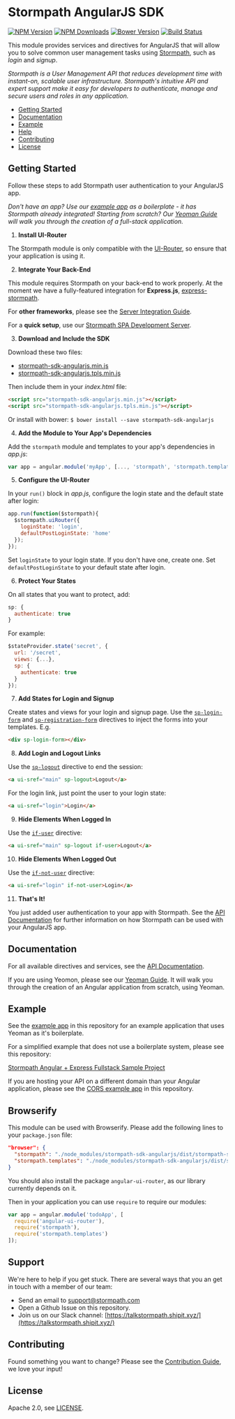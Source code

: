 # Stormpath AngularJS SDK

[![NPM Version](https://img.shields.io/npm/v/stormpath-sdk-angularjs.svg?style=flat)](https://npmjs.org/package/stormpath-sdk-angularjs)
[![NPM Downloads](http://img.shields.io/npm/dm/stormpath-sdk-angularjs.svg?style=flat)](https://npmjs.org/package/stormpath-sdk-angularjs)
[![Bower Version](https://img.shields.io/bower/v/stormpath-sdk-angularjs.svg?style=flat)](https://bower.io)
[![Build Status](https://img.shields.io/travis/stormpath/stormpath-sdk-angularjs.svg?style=flat)](https://travis-ci.org/stormpath/stormpath-sdk-angularjs)

This module provides services and directives for AngularJS that will allow you to solve common user management tasks using [Stormpath](https://stormpath.com/), such as *login* and *signup*.

*Stormpath is a User Management API that reduces development time with instant-on, scalable user infrastructure. Stormpath's intuitive API and expert support make it easy for developers to authenticate, manage and secure users and roles in any application.*

* [Getting Started](#getting-started)
* [Documentation](#documentation)
* [Example](#example)
* [Help](#help)
* [Contributing](#contributing)
* [License](#license)

## Getting Started

Follow these steps to add Stormpath user authentication to your AngularJS app.

*Don't have an app? Use our [example app][] as a boilerplate - it has
Stormpath already integrated!  Starting from scratch?  Our [Yeoman Guide][]
will walk you through the creation of a full-stack application.*

1. **Install UI-Router**

  The Stormpath module is only compatible with the [UI-Router][], so ensure that your application is using it.

2. **Integrate Your Back-End**

  This module requires Stormpath on your back-end to work properly. At the moment we
  have a fully-featured integration for **Express.js**, [express-stormpath][].

  For **other frameworks**, please see the [Server Integration Guide][].

  For a **quick setup**, use our [Stormpath SPA Development Server][].

3. **Download and Include the SDK**

  Download these two files:

  * [stormpath-sdk-angularjs.min.js](https://raw.githubusercontent.com/stormpath/stormpath-sdk-angularjs/master/dist/stormpath-sdk-angularjs.min.js)
  * [stormpath-sdk-angularjs.tpls.min.js](https://raw.githubusercontent.com/stormpath/stormpath-sdk-angularjs/master/dist/stormpath-sdk-angularjs.tpls.min.js)

  Then include them in your *index.html* file:

  ```html
  <script src="stormpath-sdk-angularjs.min.js"></script>
  <script src="stormpath-sdk-angularjs.tpls.min.js"></script>
  ```

  Or install with bower: `$ bower install --save stormpath-sdk-angularjs`

4. **Add the Module to Your App's Dependencies**

  Add the `stormpath` module and templates to your app's dependencies in *app.js*:

  ```javascript
  var app = angular.module('myApp', [..., 'stormpath', 'stormpath.templates']);
  ```

5. **Configure the UI-Router**

  In your `run()` block in *app.js*, configure the login state and the default state after login:

  ```javascript
  app.run(function($stormpath){
    $stormpath.uiRouter({
      loginState: 'login',
      defaultPostLoginState: 'home'
    });
  });
  ```

  Set `loginState` to your login state. If you don't have one, create one.
  Set `defaultPostLoginState` to your default state after login.

6. **Protect Your States**

  On all states that you want to protect, add:

  ```javascript
  sp: {
    authenticate: true
  }
  ```

  For example:

  ```javascript
  $stateProvider.state('secret', {
    url: '/secret',
    views: {...},
    sp: {
      authenticate: true
    }
  });
  ```

7. **Add States for Login and Signup**

  Create states and views for your login and signup page. Use the [`sp-login-form`][] and [`sp-registration-form`][] directives to inject the forms into your templates. E.g.

  ```html
  <div sp-login-form></div>
  ```

8. **Add Login and Logout Links**

  Use the [`sp-logout`][] directive to end the session:

  ```html
  <a ui-sref="main" sp-logout>Logout</a>
  ```

  For the login link, just point the user to your login state:

  ```html
  <a ui-sref="login">Login</a>
  ```

9. **Hide Elements When Logged In**

  Use the [`if-user`][] directive:

  ```html
  <a ui-sref="main" sp-logout if-user>Logout</a>
  ```

10. **Hide Elements When Logged Out**

  Use the [`if-not-user`][] directive:

  ```html
  <a ui-sref="login" if-not-user>Login</a>
  ```

11. **That's It!**

  You just added user authentication to your app with Stormpath. See the [API Documentation][] for further information on how Stormpath can be used with your AngularJS app.

## Documentation

For all available directives and services, see the [API Documentation][].

If you are using Yeomon, please see our [Yeoman Guide][].  It will walk
you through the creation of an Angular application from scratch, using Yeoman.

## Example

See the [example app][] in this repository for an example application that uses
Yeoman as it's boilerplate.

For a simplified example that does not use a boilerplate system, please see
this repository:

[Stormpath Angular + Express Fullstack Sample Project](https://github.com/stormpath/express-stormpath-angular-sample-project)

If you are hosting your API on a different domain than your Angular application,
please see the [CORS example app][] in this repository.

## Browserify

This module can be used with Browserify.  Please add the following lines to your
`package.json` file:

```json
"browser": {
  "stormpath": "./node_modules/stormpath-sdk-angularjs/dist/stormpath-sdk-angularjs.js",
  "stormpath.templates": "./node_modules/stormpath-sdk-angularjs/dist/stormpath-sdk-angularjs.tpls.js"
}
```

You should also install the package `angular-ui-router`, as our library
currently depends on it.

Then in your application you can use `require` to require our modules:

```javascript
var app = angular.module('todoApp', [
  require('angular-ui-router'),
  require('stormpath'),
  require('stormpath.templates')
]);
```

## Support

We're here to help if you get stuck.  There are several ways that you an get in
touch with a member of our team:

* Send an email to [support@stormpath.com](mailto:support@stormpath.com)
* Open a Github Issue on this repository.
* Join us on our Slack channel: [https://talkstormpath.shipit.xyz/](https://talkstormpath.shipit.xyz/)

[Stormpath AngularJS SDK]: https://github.com/stormpath/stormpath-sdk-angularjs
[Stormpath Product Guide]: https://docs.stormpath.com/rest/product-guide/latest/
[Stormpath React SDK]: https://github.com/stormpath/stormpath-sdk-react
[express-stormpath]: https://docs.stormpath.com/nodejs/express/latest/

## Contributing

Found something you want to change? Please see the [Contribution Guide](CONTRIBUTING.md),
we love your input!

## License

Apache 2.0, see [LICENSE](LICENSE).

[`if-user`]: https://docs.stormpath.com/angularjs/sdk/#/api/stormpath.ifUser:ifUser
[`if-not-user`]: https://docs.stormpath.com/angularjs/sdk/#/api/stormpath.ifNotUser:ifNotUser
[`sp-login-form`]: https://docs.stormpath.com/angularjs/sdk/#/api/stormpath.spLoginForm:spLoginForm
[`sp-logout`]: https://docs.stormpath.com/angularjs/sdk/#/api/stormpath.spLogout:spLogout
[`sp-registration-form`]: https://docs.stormpath.com/angularjs/sdk/#/api/stormpath.spRegistrationForm:spRegistrationForm
[example app]: https://github.com/stormpath/stormpath-sdk-angularjs/tree/master/example/dashboard-app
[API Documentation]: https://docs.stormpath.com/angularjs/sdk/
[Server Integration Guide]: https://docs.stormpath.com/angularjs/sdk/#/server
[express-stormpath]: https://github.com/stormpath/express-stormpath
[Stormpath SPA Development Server]: https://github.com/stormpath/stormpath-spa-dev-server
[UI-Router]: https://github.com/angular-ui/ui-router
[Yeoman Guide]: https://docs.stormpath.com/angularjs/guide
[support center]: https://support.stormpath.com
[CORS example app]: https://github.com/stormpath/stormpath-sdk-angularjs/tree/master/example/cors-app